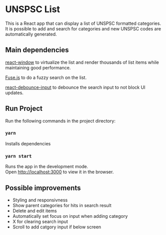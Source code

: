 # UNSPSC List
This is a React app that can display a list of UNSPSC formatted categories.
It is possible to add and search for categories and new UNSPSC codes are automatically generated.

## Main dependencies
[react-window](https://github.com/bvaughn/react-window) to virtualize the list and render thousands of list items while maintaining good performance.

[Fuse.js](https://github.com/krisk/fuse) to do a fuzzy search on the list.

[react-debounce-input](https://github.com/nkbt/react-debounce-input) to debounce the search input to not block UI updates.

## Run Project
Run the following commands in the project directory:

### `yarn`

Installs dependencies


### `yarn start`

Runs the app in the development mode.\
Open [http://localhost:3000](http://localhost:3000) to view it in the browser.

## Possible improvements

- Styling and responsivness
- Show parent categories for hits in search result
- Delete and edit items
- Automatically set focus on input when adding category
- X for clearing search input
- Scroll to add catgory input if below screen
